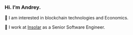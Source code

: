 ### Hi. I’m Andrey.

🤔 I am interested in blockchain technologies and Economics.

🔭 I work at [Insolar](https://insolar.io) as a Senior Software Engineer. 

